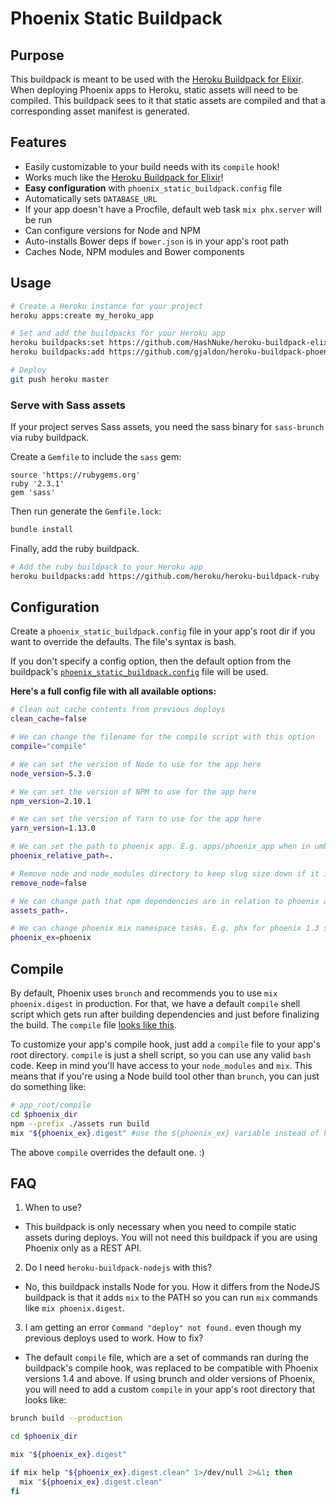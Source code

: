 # Phoenix Static Buildpack

## Purpose

This buildpack is meant to be used with the [Heroku Buildpack for Elixir](https://github.com/HashNuke/heroku-buildpack-elixir). When deploying Phoenix apps to Heroku, static assets will need to be compiled. This buildpack sees to it that static assets are compiled and that a corresponding asset manifest is generated.

## Features
* Easily customizable to your build needs with its `compile` hook!
* Works much like the [Heroku Buildpack for Elixir](https://github.com/HashNuke/heroku-buildpack-elixir)!
* **Easy configuration** with `phoenix_static_buildpack.config` file
* Automatically sets `DATABASE_URL`
* If your app doesn't have a Procfile, default web task `mix phx.server` will be run
* Can configure versions for Node and NPM
* Auto-installs Bower deps if `bower.json` is in your app's root path
* Caches Node, NPM modules and Bower components

## Usage

```bash
# Create a Heroku instance for your project
heroku apps:create my_heroku_app

# Set and add the buildpacks for your Heroku app
heroku buildpacks:set https://github.com/HashNuke/heroku-buildpack-elixir
heroku buildpacks:add https://github.com/gjaldon/heroku-buildpack-phoenix-static

# Deploy
git push heroku master
```

### Serve with Sass assets

If your project serves Sass assets, you need the sass binary for `sass-brunch` via ruby buildpack.

Create a `Gemfile` to include the `sass` gem:
```
source 'https://rubygems.org'
ruby '2.3.1'
gem 'sass'
```

Then run generate the `Gemfile.lock`:
```bash
bundle install
```

Finally, add the ruby buildpack.
```bash
# Add the ruby buildpack to your Heroku app
heroku buildpacks:add https://github.com/heroku/heroku-buildpack-ruby
```

## Configuration

Create a `phoenix_static_buildpack.config` file in your app's root dir if you want to override the defaults. The file's syntax is bash.

If you don't specify a config option, then the default option from the buildpack's [`phoenix_static_buildpack.config`](https://github.com/gjaldon/heroku-buildpack-phoenix-static/blob/master/phoenix_static_buildpack.config) file will be used.


__Here's a full config file with all available options:__

```bash
# Clean out cache contents from previous deploys
clean_cache=false

# We can change the filename for the compile script with this option
compile="compile"

# We can set the version of Node to use for the app here
node_version=5.3.0

# We can set the version of NPM to use for the app here
npm_version=2.10.1

# We can set the version of Yarn to use for the app here
yarn_version=1.13.0

# We can set the path to phoenix app. E.g. apps/phoenix_app when in umbrella.
phoenix_relative_path=.

# Remove node and node_modules directory to keep slug size down if it is not needed.
remove_node=false

# We can change path that npm dependencies are in relation to phoenix app. E.g. assets for phoenix 1.3 support.
assets_path=.

# We can change phoenix mix namespace tasks. E.g. phx for phoenix 1.3 support.
phoenix_ex=phoenix
```

## Compile

By default, Phoenix uses `brunch` and recommends you to use `mix phoenix.digest` in production. For that, we have a default `compile` shell script which gets run after building dependencies and
just before finalizing the build. The `compile` file [looks like this](https://github.com/gjaldon/heroku-buildpack-phoenix-static/blob/master/compile).

To customize your app's compile hook, just add a `compile` file to your app's root directory.
`compile` is just a shell script, so you can use any valid `bash` code. Keep in mind you'll have
access to your `node_modules` and `mix`. This means that if you're using a Node build tool other than `brunch`, you can just do something like:

```bash
# app_root/compile
cd $phoenix_dir
npm --prefix ./assets run build
mix "${phoenix_ex}.digest" #use the ${phoenix_ex} variable instead of hardcoding phx or phoenix
```

The above `compile` overrides the default one. :)


## FAQ

1. When to use?
- This buildpack is only necessary when you need to compile static assets during deploys. You will not need this buildpack if you are using Phoenix only as a REST API.

2. Do I need `heroku-buildpack-nodejs` with this?
- No, this buildpack installs Node for you. How it differs from the NodeJS buildpack
is that it adds `mix` to the PATH so you can run `mix` commands like `mix phoenix.digest`.

3. I am getting an error `Command "deploy" not found.` even though my previous deploys used to work. How to fix? 
- The default `compile` file, which are a set of commands ran during the buildpack's compile hook, was replaced to be compatible with Phoenix versions 1.4 and above. If using brunch and older versions of Phoenix, you will need to add a custom `compile` in your app's root directory that looks like:

```bash
brunch build --production

cd $phoenix_dir

mix "${phoenix_ex}.digest"

if mix help "${phoenix_ex}.digest.clean" 1>/dev/null 2>&1; then
  mix "${phoenix_ex}.digest.clean"
fi
```
